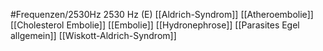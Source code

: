 #Frequenzen/2530Hz
2530 Hz (E)
[[Aldrich-Syndrom]]
[[Atheroembolie]]
[[Cholesterol Embolie]]
[[Embolie]]
[[Hydronephrose]]
[[Parasites Egel allgemein]]
[[Wiskott-Aldrich-Syndrom]]